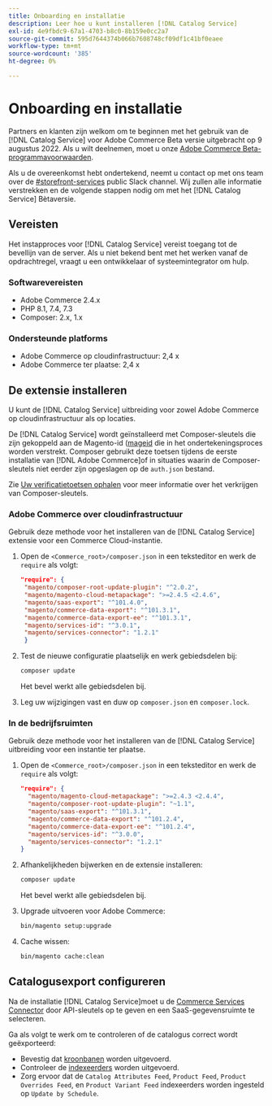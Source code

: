 ```yaml
---
title: Onboarding en installatie
description: Leer hoe u kunt installeren [!DNL Catalog Service]
exl-id: 4e9fbdc9-67a1-4703-b8c0-8b159e0cc2a7
source-git-commit: 595d7644374b066b7608748cf09df1c41bf0eaee
workflow-type: tm+mt
source-wordcount: '385'
ht-degree: 0%

---
```


# Onboarding en installatie

Partners en klanten zijn welkom om te beginnen met het gebruik van de [!DNL Catalog Service] voor Adobe Commerce Beta versie uitgebracht op 9 augustus 2022. Als u wilt deelnemen, moet u onze [Adobe Commerce Beta-programmavoorwaarden](https://experiencecloudpanel.adobe.com/h/s/6eGskQlHvLSHztsNmKCWMy).

Als u de overeenkomst hebt ondertekend, neemt u contact op met ons team over de [#storefront-services](https://magentocommeng.slack.com/archives/C03HVPG8RS4) public Slack channel. Wij zullen alle informatie verstrekken en de volgende stappen nodig om met het [!DNL Catalog Service] Bètaversie.

## Vereisten

Het instapproces voor [!DNL Catalog Service] vereist toegang tot de bevellijn van de server. Als u niet bekend bent met het werken vanaf de opdrachtregel, vraagt u een ontwikkelaar of systeemintegrator om hulp.

### Softwarevereisten

- Adobe Commerce 2.4.x
- PHP 8.1, 7.4, 7.3
- Composer: 2.x, 1.x

### Ondersteunde platforms

- Adobe Commerce op cloudinfrastructuur: 2,4 x
- Adobe Commerce ter plaatse: 2,4 x

## De extensie installeren

U kunt de [!DNL Catalog Service] uitbreiding voor zowel Adobe Commerce op cloudinfrastructuur als op locaties.

De [!DNL Catalog Service] wordt geïnstalleerd met Composer-sleutels die zijn gekoppeld aan de Magento-id ([mageid](https://developer.adobe.com/commerce/marketplace/guides/sellers/profile-personal/#field-descriptions) die in het ondertekeningsproces worden verstrekt. Composer gebruikt deze toetsen tijdens de eerste installatie van [!DNL Adobe Commerce]of in situaties waarin de Composer-sleutels niet eerder zijn opgeslagen op de `auth.json` bestand.

Zie [Uw verificatietoetsen ophalen](https://devdocs.magento.com/guides/v2.4/install-gde/prereq/connect-auth.html) voor meer informatie over het verkrijgen van Composer-sleutels.

### Adobe Commerce over cloudinfrastructuur

Gebruik deze methode voor het installeren van de [!DNL Catalog Service] extensie voor een Commerce Cloud-instantie.

1. Open de `<Commerce_root>/composer.json` in een teksteditor en werk de `require` als volgt:

   ```json
   "require": {
    "magento/composer-root-update-plugin": "^2.0.2",
    "magento/magento-cloud-metapackage": ">=2.4.5 <2.4.6",
    "magento/saas-export": "^101.4.0",
    "magento/commerce-data-export": "^101.3.1",
    "magento/commerce-data-export-ee": "^101.3.1",
    "magento/services-id": "^3.0.1",
    "magento/services-connector": "1.2.1"
    }
   ```

   <!-- What if the customer already has other services installed, and some of these lines are already present? Do they need to delete the duplications? What if the version numbers are different? -->

1. Test de nieuwe configuratie plaatselijk en werk gebiedsdelen bij:

   ```bash
   composer update
   ```

   Het bevel werkt alle gebiedsdelen bij.

1. Leg uw wijzigingen vast en duw op `composer.json` en `composer.lock`.

### In de bedrijfsruimten

Gebruik deze methode voor het installeren van de [!DNL Catalog Service] uitbreiding voor een instantie ter plaatse.

1. Open de `<Commerce_root>/composer.json` in een teksteditor en werk de `require` als volgt:

   ```json
   "require": {
     "magento/magento-cloud-metapackage": ">=2.4.3 <2.4.4",
     "magento/composer-root-update-plugin": "~1.1",
     "magento/saas-export": "^101.3.1",
     "magento/commerce-data-export": "^101.2.4",    
     "magento/commerce-data-export-ee": "^101.2.4",
     "magento/services-id": "^3.0.0",
     "magento/services-connector": "1.2.1"
   }
   ```

1. Afhankelijkheden bijwerken en de extensie installeren:

   ```bash
   composer update
   ```

   Het bevel werkt alle gebiedsdelen bij.

1. Upgrade uitvoeren voor Adobe Commerce:

   ```bash
   bin/magento setup:upgrade
   ```

1. Cache wissen:

   ```bash
   bin/magento cache:clean
   ```

## Catalogusexport configureren

Na de installatie [!DNL Catalog Service]moet u de [Commerce Services Connector](../landing/saas.md) door API-sleutels op te geven en een SaaS-gegevensruimte te selecteren.

Ga als volgt te werk om te controleren of de catalogus correct wordt geëxporteerd:

- Bevestig dat [kroonbanen](https://experienceleague.adobe.com/docs/commerce-operations/configuration-guide/cli/configure-cron-jobs.html) worden uitgevoerd.
- Controleer de [indexeerders](https://experienceleague.adobe.com/docs/commerce-operations/configuration-guide/cli/manage-indexers.html) worden uitgevoerd.
- Zorg ervoor dat de `Catalog Attributes Feed`, `Product Feed`, `Product Overrides Feed`, en `Product Variant Feed` indexeerders worden ingesteld op `Update by Schedule`.

